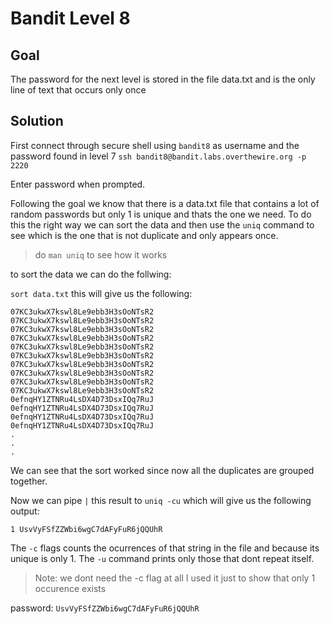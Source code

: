 # Bandit Level 8

## Goal
The password for the next level is stored in the file data.txt and is the only line of text that occurs only once

## Solution
First connect through secure shell using `bandit8` as username and the password found in level 7
`ssh bandit8@bandit.labs.overthewire.org -p 2220`

Enter password when prompted.

Following the goal we know that there is a data.txt file that contains a lot of random passwords but only 1 is unique and thats the one we need. To do this the right way we can sort the data and then use the `uniq` command to see which is the one that is not duplicate and only appears once.

> do `man uniq` to see how it works

to sort the data we can do the follwing:

`sort data.txt` this will give us the following:

```
07KC3ukwX7kswl8Le9ebb3H3sOoNTsR2
07KC3ukwX7kswl8Le9ebb3H3sOoNTsR2
07KC3ukwX7kswl8Le9ebb3H3sOoNTsR2
07KC3ukwX7kswl8Le9ebb3H3sOoNTsR2
07KC3ukwX7kswl8Le9ebb3H3sOoNTsR2
07KC3ukwX7kswl8Le9ebb3H3sOoNTsR2
07KC3ukwX7kswl8Le9ebb3H3sOoNTsR2
07KC3ukwX7kswl8Le9ebb3H3sOoNTsR2
07KC3ukwX7kswl8Le9ebb3H3sOoNTsR2
07KC3ukwX7kswl8Le9ebb3H3sOoNTsR2
0efnqHY1ZTNRu4LsDX4D73DsxIQq7RuJ
0efnqHY1ZTNRu4LsDX4D73DsxIQq7RuJ
0efnqHY1ZTNRu4LsDX4D73DsxIQq7RuJ
0efnqHY1ZTNRu4LsDX4D73DsxIQq7RuJ
.
.
.
```

We can see that the sort worked since now all the duplicates are grouped together.

Now we can pipe `|` this result to `uniq -cu` which will give us the following output:

`1 UsvVyFSfZZWbi6wgC7dAFyFuR6jQQUhR`

The `-c` flags counts the ocurrences of that string in the file and because its unique is only 1. The `-u` command prints only those that dont repeat itself.

> Note: we dont need the -c flag at all I used it just to show that only 1 occurence exists

password: `UsvVyFSfZZWbi6wgC7dAFyFuR6jQQUhR`